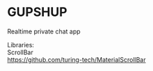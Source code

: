 # GUPSHUP  
Realtime private chat app 

Libraries:<br/>
  ScrollBar<br/>
  https://github.com/turing-tech/MaterialScrollBar<br/>
